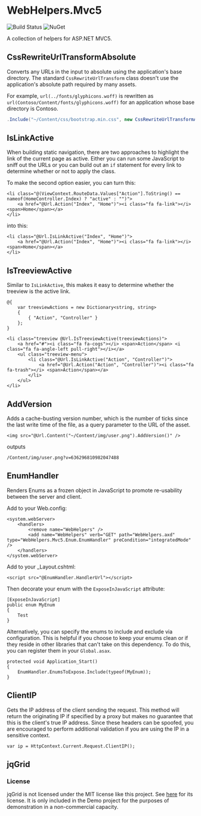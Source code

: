 # WebHelpers.Mvc5

![Build Status](https://coshea.visualstudio.com/_apis/public/build/definitions/c4f53986-29b5-45cd-b130-b074bbc802b0/4/badge)
![NuGet](https://img.shields.io/nuget/v/WebHelpers.Mvc5.svg)

A collection of helpers for ASP.NET MVC5.

## CssRewriteUrlTransformAbsolute

Converts any URLs in the input to absolute using the application's base directory.
The standard `CssRewriteUrlTransform` class doesn't use the application's absolute path required
by many assets.

For example, `url(../fonts/glyphicons.woff)` is rewritten as
`url(Contoso/Content/fonts/glyphicons.woff)` for an application whose base directory is Contoso.

```cs
.Include("~/Content/css/bootstrap.min.css", new CssRewriteUrlTransformAbsolute())
```

## IsLinkActive

When building static navigation, there are two approaches to highlight the link of the current page
as active. Either you can run some JavaScript to sniff out the URLs or you can build out an `if` statement
for every link to determine whether or not to apply the class.

To make the second option easier, you can turn this:

```cshtml
<li class="@(ViewContext.RouteData.Values["Action"].ToString() == nameof(HomeController.Index) ? "active" : "")">
    <a href="@Url.Action("Index", "Home")"><i class="fa fa-link"></i> <span>Home</span></a>
</li>
```

into this:

```cshtml
<li class="@Url.IsLinkActive("Index", "Home")">
    <a href="@Url.Action("Index", "Home")"><i class="fa fa-link"></i> <span>Home</span></a>
</li>
```

## IsTreeviewActive

Similar to `IsLinkActive`, this makes it easy to determine whether the treeview is the active link.

```
@{
    var treeviewActions = new Dictionary<string, string>
    {
        { "Action", "Controller" }
    };
}

<li class="treeview @Url.IsTreeviewActive(treeviewActions)">
    <a href="#"><i class="fa fa-cogs"></i> <span>Action</span> <i class="fa fa-angle-left pull-right"></i></a>
    <ul class="treeview-menu">
        <li class="@Url.IsLinkActive("Action", "Controller")">
            <a href="@Url.Action("Action", "Controller")"><i class="fa fa-trash"></i> <span>Action</span></a>
        </li>
    </ul>
</li>
```

## AddVersion

Adds a cache-busting version number, which is the number of ticks since the last write time of the file,
as a query parameter to the URL of the asset.

```cshtml
<img src="@Url.Content("~/Content/img/user.png").AddVersion()" />
```

outputs

```
/Content/img/user.png?v=636296810982047488
```

## EnumHandler

Renders Enums as a frozen object in JavaScript to promote re-usability between the server and client.

Add to your Web.config:

```
<system.webServer>
    <handlers>
        <remove name="WebHelpers" />
        <add name="WebHelpers" verb="GET" path="WebHelpers.axd" type="WebHelpers.Mvc5.Enum.EnumHandler" preCondition="integratedMode" />
    </handlers>
</system.webServer>
```

Add to your _Layout.cshtml:

```
<script src="@EnumHandler.HandlerUrl"></script>
```

Then decorate your enum with the `ExposeInJavaScript` attribute:
```
[ExposeInJavaScript]
public enum MyEnum
{
    Test
}
```

Alternatively, you can specify the enums to include and exclude via configuration.
This is helpful if you choose to keep your enums clean or if they reside in other
libraries that can't take on this dependency. To do this, you can register them in
your `Global.asax`.

```
protected void Application_Start()
{
    EnumHandler.EnumsToExpose.Include(typeof(MyEnum));
}
```

## ClientIP

Gets the IP address of the client sending the request. This method will return the originating
IP if specified by a proxy but makes no guarantee that this is the client's true IP address.
Since these headers can be spoofed, you are encouraged to perform additional validation if
you are using the IP in a sensitive context.

```
var ip = HttpContext.Current.Request.ClientIP();
```

## jqGrid

### License

jqGrid is not licensed under the MIT license like this project. See [here](http://guriddo.net/?page_id=103334)
for its license. It is only included in the Demo project for the purposes of demonstration
in a non-commercial capacity.
